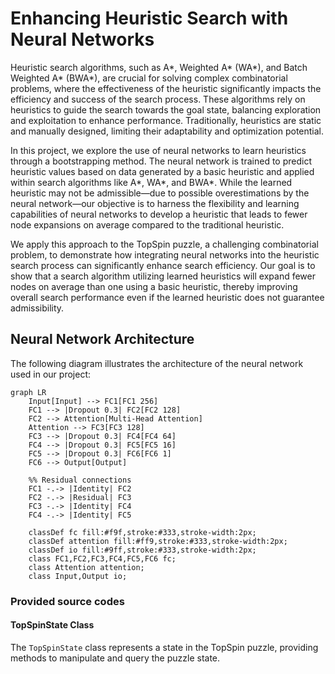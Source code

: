 # Enhancing Heuristic Search with Neural Networks
Heuristic search algorithms, such as A*, Weighted A* (WA*), and Batch Weighted A* (BWA*), are crucial for solving complex combinatorial problems, where the effectiveness of the heuristic significantly impacts the efficiency and success of the search process. These algorithms rely on heuristics to guide the search towards the goal state, balancing exploration and exploitation to enhance performance. Traditionally, heuristics are static and manually designed, limiting their adaptability and optimization potential.

In this project, we explore the use of neural networks to learn heuristics through a bootstrapping method. The neural network is trained to predict heuristic values based on data generated by a basic heuristic and applied within search algorithms like A*, WA*, and BWA*. While the learned heuristic may not be admissible—due to possible overestimations by the neural network—our objective is to harness the flexibility and learning capabilities of neural networks to develop a heuristic that leads to fewer node expansions on average compared to the traditional heuristic.

We apply this approach to the TopSpin puzzle, a challenging combinatorial problem, to demonstrate how integrating neural networks into the heuristic search process can significantly enhance search efficiency. Our goal is to show that a search algorithm utilizing learned heuristics will expand fewer nodes on average than one using a basic heuristic, thereby improving overall search performance even if the learned heuristic does not guarantee admissibility.


## Neural Network Architecture

The following diagram illustrates the architecture of the neural network used in our project:

```mermaid
graph LR
    Input[Input] --> FC1[FC1 256]
    FC1 --> |Dropout 0.3| FC2[FC2 128]
    FC2 --> Attention[Multi-Head Attention]
    Attention --> FC3[FC3 128]
    FC3 --> |Dropout 0.3| FC4[FC4 64]
    FC4 --> |Dropout 0.3| FC5[FC5 16]
    FC5 --> |Dropout 0.3| FC6[FC6 1]
    FC6 --> Output[Output]

    %% Residual connections
    FC1 -.-> |Identity| FC2
    FC2 -.-> |Residual| FC3
    FC3 -.-> |Identity| FC4
    FC4 -.-> |Identity| FC5

    classDef fc fill:#f9f,stroke:#333,stroke-width:2px;
    classDef attention fill:#ff9,stroke:#333,stroke-width:2px;
    classDef io fill:#9ff,stroke:#333,stroke-width:2px;
    class FC1,FC2,FC3,FC4,FC5,FC6 fc;
    class Attention attention;
    class Input,Output io;
```
### Provided source codes
#### TopSpinState Class

The `TopSpinState` class represents a state in the TopSpin puzzle, providing methods to manipulate and query the puzzle state.
